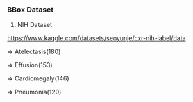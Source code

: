 ### BBox Dataset

1. NIH Dataset
   
https://www.kaggle.com/datasets/seoyunje/cxr-nih-label/data

=> Atelectasis(180)

=> Effusion(153)

=> Cardiomegaly(146)

=> Pneumonia(120)
